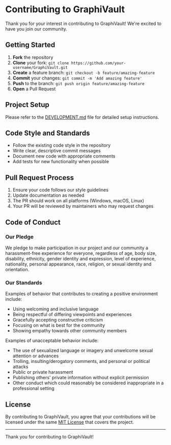# Contributing to GraphiVault

Thank you for your interest in contributing to GraphiVault! We're excited to have you join our community.

## Getting Started

1. **Fork** the repository
2. **Clone** your fork: `git clone https://github.com/your-username/GraphiVault.git`
3. **Create** a feature branch: `git checkout -b feature/amazing-feature`
4. **Commit** your changes: `git commit -m 'Add amazing feature'`
5. **Push** to the branch: `git push origin feature/amazing-feature`
6. **Open** a Pull Request

## Project Setup

Please refer to the [DEVELOPMENT.md](DEVELOPMENT.md) file for detailed setup instructions.

## Code Style and Standards

- Follow the existing code style in the repository
- Write clear, descriptive commit messages
- Document new code with appropriate comments
- Add tests for new functionality when possible

## Pull Request Process

1. Ensure your code follows our style guidelines
2. Update documentation as needed
3. The PR should work on all platforms (Windows, macOS, Linux)
4. Your PR will be reviewed by maintainers who may request changes

## Code of Conduct

### Our Pledge

We pledge to make participation in our project and our community a harassment-free experience for everyone, regardless of age, body size, disability, ethnicity, gender identity and expression, level of experience, nationality, personal appearance, race, religion, or sexual identity and orientation.

### Our Standards

Examples of behavior that contributes to creating a positive environment include:

- Using welcoming and inclusive language
- Being respectful of differing viewpoints and experiences
- Gracefully accepting constructive criticism
- Focusing on what is best for the community
- Showing empathy towards other community members

Examples of unacceptable behavior include:

- The use of sexualized language or imagery and unwelcome sexual attention or advances
- Trolling, insulting/derogatory comments, and personal or political attacks
- Public or private harassment
- Publishing others' private information without explicit permission
- Other conduct which could reasonably be considered inappropriate in a professional setting

## License

By contributing to GraphiVault, you agree that your contributions will be licensed under the same [MIT License](LICENSE) that covers the project.

---

Thank you for contributing to GraphiVault!
